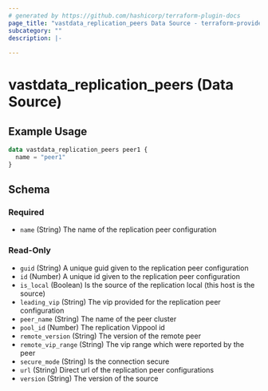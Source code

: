 ```yaml
---
# generated by https://github.com/hashicorp/terraform-plugin-docs
page_title: "vastdata_replication_peers Data Source - terraform-provider-vastdata"
subcategory: ""
description: |-
  
---
```


# vastdata_replication_peers (Data Source)



## Example Usage

```terraform
data vastdata_replication_peers peer1 {
  name = "peer1"
}
```

<!-- schema generated by tfplugindocs -->
## Schema

### Required

- `name` (String) The name of the replication peer configuration

### Read-Only

- `guid` (String) A unique guid given to the  replication peer configuration
- `id` (Number) A unique id given to the replication peer configuration
- `is_local` (Boolean) Is the source of the replication local (this host is the source)
- `leading_vip` (String) The vip provided for the replication peer configuration
- `peer_name` (String) The name of the peer cluster
- `pool_id` (Number) The replication Vippool id
- `remote_version` (String) The version of the remote peer
- `remote_vip_range` (String) The vip range which were reported by the peer
- `secure_mode` (String) Is the connection secure
- `url` (String) Direct url of the replication peer configurations
- `version` (String) The version of the source
